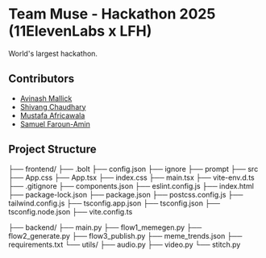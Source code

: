 # Team Muse - Hackathon 2025 (11ElevenLabs x LFH)
World's largest hackathon.

## Contributors
- [Avinash Mallick](https://www.linkedin.com/in/avinash-mallick-b272b6214/?lipi=urn%3Ali%3Apage%3Ad_flagship3_people_connections%3B01D5i0p4QXeOWz2HUa9%2FkQ%3D%3D)
- [Shivang Chaudhary](https://www.linkedin.com/in/shivang-chaudhary-2235831b5)
- [Mustafa Africawala](https://www.linkedin.com/in/mustafa-africawala/?lipi=urn%3Ali%3Apage%3Ad_flagship3_people_connections%3B1hMm2KYpRBCgNASjaJGQ%2Bw%3D%3D)
- [Samuel Faroun-Amin](https://www.linkedin.com/in/samuel-faroun/?lipi=urn%3Ali%3Apage%3Ad_flagship3_people_connections%3B01D5i0p4QXeOWz2HUa9%2FkQ%3D%3D)

## Project Structure
├── frontend/
    ├── .bolt
        ├── config.json
        ├── ignore
        ├── prompt
    ├── src
        ├── App.css
        ├── App.tsx
        ├── index.css
        ├── main.tsx
        ├── vite-env.d.ts
    ├── .gitignore
    ├── components.json
    ├── eslint.config.js
    ├── index.html
    ├── package-lock.json
    ├── package.json
    ├── postcss.config.js
    ├── tailwind.config.js
    ├── tsconfig.app.json
    ├── tsconfig.json
    ├── tsconfig.node.json
    ├── vite.config.ts

├── backend/
    ├── main.py
    ├── flow1_memegen.py
    ├── flow2_generate.py
    ├── flow3_publish.py
    ├── meme_trends.json
    ├── requirements.txt
    └── utils/
        ├── audio.py
        ├── video.py
        └── stitch.py

